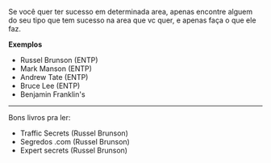 Se você quer ter sucesso em determinada area, apenas encontre alguem do seu tipo que tem sucesso na area que vc quer, e apenas faça o que ele faz. 

**Exemplos** 
- Russel Brunson (ENTP)
- Mark Manson (ENTP)
- Andrew Tate (ENTP)
- Bruce Lee (ENTP)
- Benjamin Franklin's

----

Bons livros pra ler: 
- Traffic Secrets (Russel Brunson)
- Segredos .com  (Russel Brunson)
- Expert secrets (Russel Brunson)

